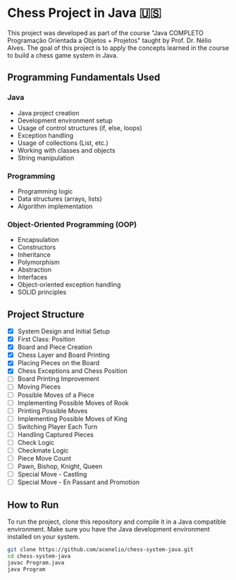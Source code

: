 # Chess Project in Java 🇺🇸

This project was developed as part of the course "Java COMPLETO Programação Orientada a Objetos + Projetos" taught by Prof. Dr. Nélio Alves. The goal of this project is to apply the concepts learned in the course to build a chess game system in Java.

## Programming Fundamentals Used

### Java

- Java project creation
- Development environment setup
- Usage of control structures (if, else, loops)
- Exception handling
- Usage of collections (List, etc.)
- Working with classes and objects
- String manipulation

### Programming

- Programming logic
- Data structures (arrays, lists)
- Algorithm implementation

### Object-Oriented Programming (OOP)

- Encapsulation
- Constructors
- Inheritance
- Polymorphism
- Abstraction
- Interfaces
- Object-oriented exception handling
- SOLID principles

## Project Structure

- [x] System Design and Initial Setup
- [x] First Class: Position
- [x] Board and Piece Creation
- [x] Chess Layer and Board Printing
- [x] Placing Pieces on the Board
- [x] Chess Exceptions and Chess Position
- [ ] Board Printing Improvement
- [ ] Moving Pieces
- [ ] Possible Moves of a Piece
- [ ] Implementing Possible Moves of Rook
- [ ] Printing Possible Moves
- [ ] Implementing Possible Moves of King
- [ ] Switching Player Each Turn
- [ ] Handling Captured Pieces
- [ ] Check Logic
- [ ] Checkmate Logic
- [ ] Piece Move Count
- [ ] Pawn, Bishop, Knight, Queen
- [ ] Special Move - Castling
- [ ] Special Move - En Passant and Promotion

## How to Run

To run the project, clone this repository and compile it in a Java compatible environment. Make sure you have the Java development environment installed on your system.

```bash
git clone https://github.com/acenelio/chess-system-java.git
cd chess-system-java
javac Program.java
java Program
```
